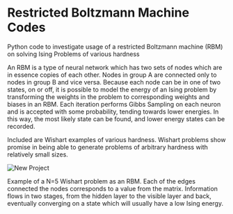 # Restricted Boltzmann Machine Codes

Python code to investigate usage of a restricted Boltzmann machine (RBM) on solving Ising Problems of various hardness

An RBM is a type of neural network which has two sets of nodes which are in essence copies of each other. Nodes in group A are connected only to nodes in group B and vice versa. Because each node can be in one of two states, on or off, it is possible to model the energy of an Ising problem by transforming the weights in the problem to corresponding weights and biases in an RBM. Each iteration performs Gibbs Sampling on each neuron and is accepted with some probability, tending towards lower energies. In this way, the most likely state can be found, and lower energy states can be recorded. 

Included are Wishart examples of various hardness. Wishart problems show promise in being able to generate problems of arbitrary hardness with relatively small sizes.

![New Project](https://github.com/user-attachments/assets/4ad4ddf9-e91d-4637-8e03-361d3d1bbc18)

Example of a N=5 Wishart problem as an RBM. Each of the edges connected the nodes corresponds to a value from the matrix. Information flows in two stages, from the hidden layer to the visible layer and back, eventually converging on a state which will usually have a low Ising energy.
